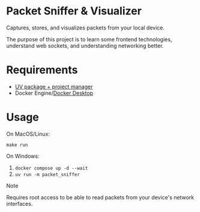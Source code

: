# Packet Sniffer & Visualizer

Captures, stores, and visualizes packets from your local device.

The purpose of this project is to learn some frontend technologies, understand web sockets, and understanding networking better.

# Requirements

- [UV package + project manager](https://docs.astral.sh/uv/getting-started/installation/)
- Docker Engine/[Docker Desktop](https://docs.docker.com/desktop/)

# Usage

On MacOS/Linux:

```
make run
```

On Windows:

1. `docker compose up -d --wait`
2. `uv run -m packet_sniffer`


> [!NOTE]
>  Requires root access to be able to read packets from your device's network interfaces.
